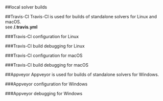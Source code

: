 ##local solver builds

##Travis-CI
Travis-CI is used for builds of standalone solvers for Linux and macOS.  
see **<root>/.travis.yml** 


###Travis-CI configuration for Linux


###Travis-CI build debugging for Linux

###Travis-CI configuration for macOS

###Travis-CI build debugging for macOS

##Appveyor
Appveyor is used for builds of standalone solvers for Windows.

###Appveyor configuration for Windows

###Appveyor debugging for Windows